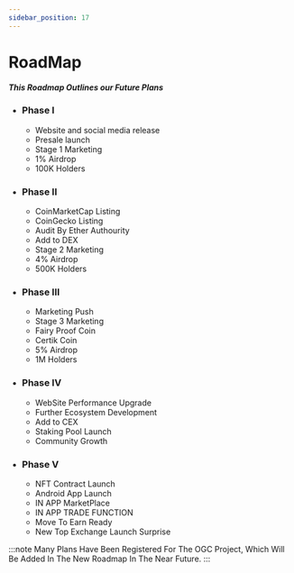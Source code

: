 ```yaml
---
sidebar_position: 17
---
```



# RoadMap

***This Roadmap Outlines our Future Plans***

* ### Phase I
	* Website and social media release
	* Presale launch
	* Stage 1 Marketing
	* 1% Airdrop
	* 100K Holders

* ### Phase II
	* CoinMarketCap Listing
	* CoinGecko Listing
	* Audit By Ether Authourity
	* Add to DEX
	* Stage 2 Marketing
	* 4% Airdrop
	* 500K Holders
* ### Phase III
	* Marketing Push
	* Stage 3 Marketing
	* Fairy Proof Coin
	* Certik Coin
	* 5% Airdrop
	* 1M Holders
* ### Phase IV
	* WebSite Performance Upgrade
	* Further Ecosystem Development
	* Add to CEX
	* Staking Pool Launch
	* Community Growth
* ### Phase V
	* NFT Contract Launch
	* Android App Launch
	* IN APP MarketPlace
	* IN APP TRADE FUNCTION
	* Move To Earn Ready
	* New Top Exchange Launch Surprise

:::note 
Many Plans Have Been Registered For The OGC Project, Which Will Be Added In The New Roadmap In The Near Future.
:::